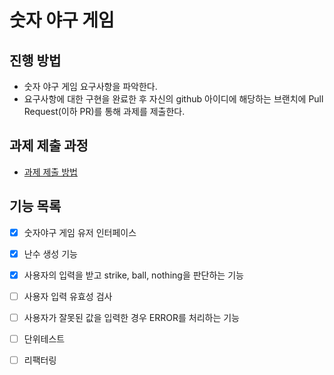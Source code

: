 # 숫자 야구 게임
## 진행 방법
* 숫자 야구 게임 요구사항을 파악한다.
* 요구사항에 대한 구현을 완료한 후 자신의 github 아이디에 해당하는 브랜치에 Pull Request(이하 PR)를 통해 과제를 제출한다.

## 과제 제출 과정
* [과제 제출 방법](https://github.com/next-step/nextstep-docs/tree/master/precourse)

## 기능 목록
- [X] 숫자야구 게임 유저 인터페이스
- [X] 난수 생성 기능
- [X] 사용자의 입력을 받고 strike, ball, nothing을 판단하는 기능
- [ ] 사용자 입력 유효성 검사
- [ ] 사용자가 잘못된 값을 입력한 경우 ERROR를 처리하는 기능
- [ ] 단위테스트
- [ ] 리팩터링

